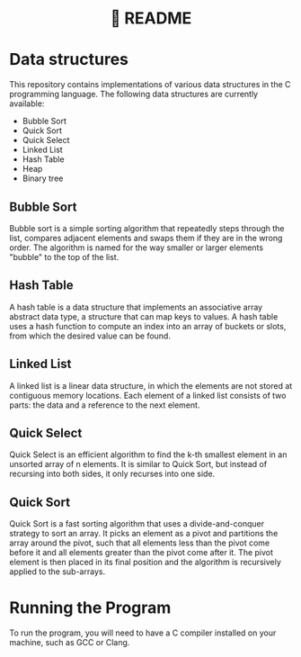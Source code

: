 <h1 align="center">📄 README</h1>

# Data structures
This repository contains implementations of various data structures in the C programming language. The following data structures are currently available:

- Bubble Sort
- Quick Sort
- Quick Select
- Linked List
- Hash Table
- Heap
- Binary tree

## Bubble Sort

Bubble sort is a simple sorting algorithm that repeatedly steps through the list, compares adjacent elements and swaps them if they are in the wrong order. The algorithm is named for the way smaller or larger elements "bubble" to the top of the list.

## Hash Table
A hash table is a data structure that implements an associative array abstract data type, a structure that can map keys to values. A hash table uses a hash function to compute an index into an array of buckets or slots, from which the desired value can be found.

## Linked List
A linked list is a linear data structure, in which the elements are not stored at contiguous memory locations. Each element of a linked list consists of two parts: the data and a reference to the next element.

## Quick Select
Quick Select is an efficient algorithm to find the k-th smallest element in an unsorted array of n elements. It is similar to Quick Sort, but instead of recursing into both sides, it only recurses into one side.

## Quick Sort
Quick Sort is a fast sorting algorithm that uses a divide-and-conquer strategy to sort an array. It picks an element as a pivot and partitions the array around the pivot, such that all elements less than the pivot come before it and all elements greater than the pivot come after it. The pivot element is then placed in its final position and the algorithm is recursively applied to the sub-arrays.

# Running the Program
To run the program, you will need to have a C compiler installed on your machine, such as GCC or Clang.

